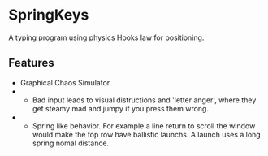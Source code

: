 # SpringKeys
A typing program using physics Hooks law for positioning. 

## Features
- Graphical Chaos Simulator.
- - Bad input leads to visual distructions and 'letter anger', where they get steamy mad and jumpy if you press them wrong.
- - Spring like behavior. For example a line return to scroll the window would make the top row have ballistic launchs. A launch uses a long spring nomal distance.
    
